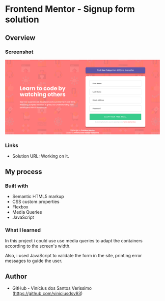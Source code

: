 # Frontend Mentor - Signup form solution

## Overview

### Screenshot

![](./screenshot.png)

### Links

- Solution URL: Working on it.

## My process

### Built with

- Semantic HTML5 markup
- CSS custom properties
- Flexbox
- Media Queries
- JavaScript

### What I learned

In this project i could use use media queries to adapt the containers according to the screen's width.

Also, i used JavaScript to validate the form in the site, printing error messages to guide the user.


## Author

- GitHub - Vinícius dos Santos Verissimo (https://github.com/viniciusdsv93)
